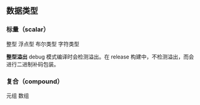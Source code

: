 ## 数据类型

### 标量（scalar）
整型 浮点型 布尔类型 字符类型

**整型溢出**
debug 模式编译时会检测溢出。在 release 构建中，不检测溢出，而会进行二进制补码包装。


### 复合（compound）
元组 数组
